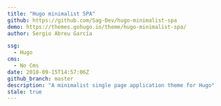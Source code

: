 ```yaml
---
title: "Hugo minimalist SPA"
github: https://github.com/Sag-Dev/hugo-minimalist-spa
demo: https://themes.gohugo.io/theme/hugo-minimalist-spa/
author: Sergio Abreu García

ssg:
  - Hugo
cms:
  - No Cms
date: 2018-09-15T14:57:06Z
github_branch: master
description: "A minimalist single page application theme for Hugo"
stale: true
---
```

